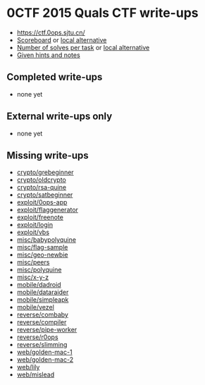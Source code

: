 # 0CTF 2015 Quals CTF write-ups

* <https://ctf.0ops.sjtu.cn/>
* [Scoreboard](https://ctf.0ops.sjtu.cn/scoreboard) or [local alternative](TODOLOCAL)
* [Number of solves per task](http://dl.0ops.net/count.txt) or [local alternative](count.txt)
* [Given hints and notes](hints)

## Completed write-ups

* none yet

## External write-ups only

* none yet

## Missing write-ups

* [crypto/grebeginner](crypto/grebeginner)
* [crypto/oldcrypto](crypto/oldcrypto)
* [crypto/rsa-quine](crypto/rsa-quine)
* [crypto/satbeginner](crypto/satbeginner)
* [exploit/0ops-app](exploit/0ops-app)
* [exploit/flaggenerator](exploit/flaggenerator)
* [exploit/freenote](exploit/freenote)
* [exploit/login](exploit/login)
* [exploit/vbs](exploit/vbs)
* [misc/babypolyquine](misc/babypolyquine)
* [misc/flag-sample](misc/flag-sample)
* [misc/geo-newbie](misc/geo-newbie)
* [misc/peers](misc/peers)
* [misc/polyquine](misc/polyquine)
* [misc/x-y-z](misc/x-y-z)
* [mobile/dadroid](mobile/dadroid)
* [mobile/dataraider](mobile/dataraider)
* [mobile/simpleapk](mobile/simpleapk)
* [mobile/vezel](mobile/vezel)
* [reverse/combaby](reverse/combaby)
* [reverse/compiler](reverse/compiler)
* [reverse/pipe-worker](reverse/pipe-worker)
* [reverse/r0ops](reverse/r0ops)
* [reverse/slimming](reverse/slimming)
* [web/golden-mac-1](web/golden-mac-1)
* [web/golden-mac-2](web/golden-mac-2)
* [web/lily](web/lily)
* [web/mislead](web/mislead)